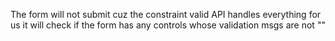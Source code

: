 The form will not submit cuz the constraint valid API handles everything for us
it will check if the form has any controls whose validation msgs 
are not ""


